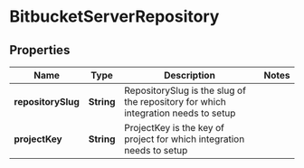 

# BitbucketServerRepository

## Properties

Name | Type | Description | Notes
------------ | ------------- | ------------- | -------------
**repositorySlug** | **String** | RepositorySlug is the slug of the repository for which integration needs to setup | 
**projectKey** | **String** | ProjectKey is the key of project for which integration needs to setup | 



